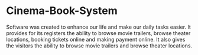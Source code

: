# Cinema-Book-System
Software was created to enhance our life and make our daily tasks easier. It provides for its registers the ability to browse movie trailers, browse theater locations, booking tickets online and making payment online. It also gives the visitors the ability to browse movie trailers and browse theater locations. 
